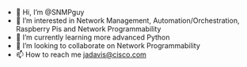 - 👋 Hi, I’m @SNMPguy
- 👀 I’m interested in Network Management, Automation/Orchestration, Raspberry Pis and Network Programmability
- 🌱 I’m currently learning more advanced Python
- 💞️ I’m looking to collaborate on Network Programmability
- 📫 How to reach me jadavis@cisco.com

<!---
SNMPguy/SNMPguy is a ✨ special ✨ repository because its `README.md` (this file) appears on your GitHub profile.
You can click the Preview link to take a look at your changes.
--->
